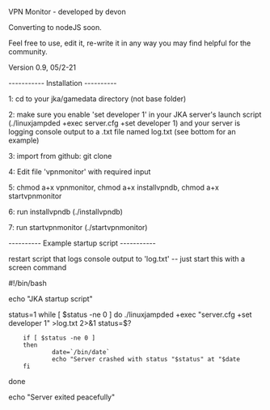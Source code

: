 VPN Monitor - developed by devon

Converting to nodeJS soon.

Feel free to use, edit it, re-write it in any way you may find helpful for the community.

Version 0.9, 05/2-21

----------- Installation ----------

1: cd to your jka/gamedata directory (not base folder)

2: make sure you enable 'set developer 1' in your JKA server's launch script (./linuxjampded +exec server.cfg +set developer 1) and your server is logging console output to a .txt file named log.txt (see bottom for an example)

3: import from github: git clone

4: Edit file 'vpnmonitor' with required input

5: chmod a+x vpnmonitor, chmod a+x installvpndb, chmod a+x startvpnmonitor

6: run installvpndb (./installvpndb)

7: run startvpnmonitor (./startvpnmonitor) 

---------- Example startup script -----------

restart script that logs console output to 'log.txt' -- just start this with a screen command 

#!/bin/bash

echo "JKA startup script"

status=1
while [ $status -ne 0 ]
do
        ./linuxjampded +exec "server.cfg +set developer 1" >log.txt 2>&1
        status=$?

        if [ $status -ne 0 ]
        then
                date=`/bin/date`
                echo "Server crashed with status "$status" at "$date
        fi
done

echo "Server exited peacefully"

